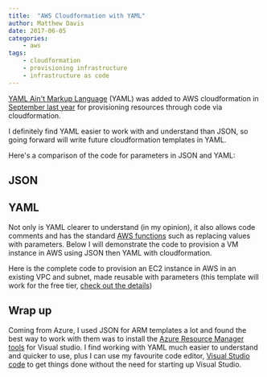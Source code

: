```yaml
---
title:  "AWS Cloudformation with YAML"
author: Matthew Davis
date: 2017-06-05
categories: 
    - aws
tags:
    - cloudformation
    - provisioning infrastructure
    - infrastructure as code
---
```


[YAML Ain't Markup Language] (YAML) was added to AWS cloudformation in [September last year] for provisioning resources through code via cloudformation.

I definitely find YAML easier to work with and understand than JSON, so going forward will write future cloudformation templates in YAML.

Here's a comparison of the code for parameters in JSON and YAML:

## JSON

<script src="https://gist.github.com/MatthewJDavis/a4cc7f80a5954a7cbd9bc39f5d33b1af.js"></script>

## YAML

<script src="https://gist.github.com/MatthewJDavis/e1bb0ed8ddd45fbe66199a397872b019.js"></script>

Not only is YAML clearer to understand (in my opinion), it also allows code comments and has the standard [AWS functions] such as replacing values with parameters. Below I will demonstrate the code to provision a VM instance in AWS using JSON then YAML with cloudformation.

Here is the complete code to provision an EC2 instance in AWS in an existing VPC and subnet, made reusable with parameters (this template will work for the free tier, [check out the details])

<script src="https://gist.github.com/MatthewJDavis/edcaa9d2c362464b7e5f7bced50df1b1.js"></script>

## Wrap up

Coming from Azure, I used JSON for ARM templates a lot and found the best way to work with them was to install the [Azure Resource Manager tools] for Visual studio. I find working with YAML much easier to understand and quicker to use, plus I can use my favourite code editor, [Visual Studio code] to get things done without the need for starting up Visual Studio.

[YAML Ain't Markup Language]: http://www.yaml.org/
[September last year]:https://aws.amazon.com/about-aws/whats-new/2016/09/aws-cloudformation-introduces-yaml-template-support-and-cross-stack-references/
[AWS functions]: https://docs.aws.amazon.com/AWSCloudFormation/latest/UserGuide/intrinsic-function-reference-sub.html
[check out the details]: https://aws.amazon.com/free/
[Visual Studio Code]: https://code.visualstudio.com/
[Azure Resource Manager tools]: https://marketplace.visualstudio.com/items?itemName=msazurermtools.azurerm-vscode-tools